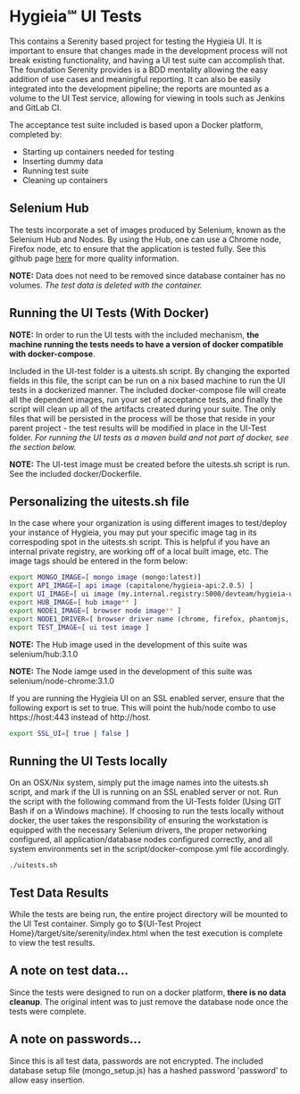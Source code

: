 # Hygieia℠ UI Tests

This contains a Serenity based project for testing the Hygieia UI. It is important to ensure that changes made in the development process will not break existing functionality, and having a UI test suite can accomplish that. The foundation Serenity provides is a BDD mentality allowing the easy addition of use cases and meaningful reporting. It can also be easily integrated into the development pipeline; the reports are mounted as a volume to the UI Test service, allowing for viewing in tools such as Jenkins and GitLab CI.

The acceptance test suite included is based upon a Docker platform, completed by:
* Starting up containers needed for testing
* Inserting dummy data
* Running test suite
* Cleaning up containers

## Selenium Hub

The tests incorporate a set of images produced by Selenium, known as the Selenium Hub and Nodes. By using the Hub, one can use a Chrome node, Firefox node, etc to ensure that the application is tested fully. See this github page [here](https://github.com/SeleniumHQ/docker-selenium) for more quality information.

**NOTE:** Data does not need to be removed since database container has no volumes. *The test data is deleted with the container.*

## Running the UI Tests (With Docker)

**NOTE:** In order to run the UI tests with the included mechanism, **the machine running the tests needs to have a version of docker compatible with docker-compose**.

Included in the UI-test folder is a uitests.sh script. By changing the exported fields in this file, the script can be run on a nix based machine to run the UI tests in a dockerized manner. The included docker-compose file will create all the dependent images, run your set of acceptance tests, and finally the script will clean up all of the artifacts created during your suite. The only files that will be persisted in the process will be those that reside in your parent project - the test results will be modified in place in the UI-Test folder. *For running the UI tests as a maven build and not part of docker, see the section below.*

**NOTE:** The UI-test image must be created before the uitests.sh script is run. See the included docker/Dockerfile.


## Personalizing the uitests.sh file

In the case where your organization is using different images to test/deploy your instance of Hygieia, you may put your specific image tag in its correspoding spot in the uitests.sh script. This is helpful if you have an internal private registry, are working off of a local built image, etc. The image tags should be entered in the form below:

```bash
export MONGO_IMAGE=[ mongo image (mongo:latest)]
export API_IMAGE=[ api image (capitalone/hygieia-api:2.0.5) ]
export UI_IMAGE=[ ui image (my.internal.registry:5000/devteam/hygieia-ui) ]
export HUB_IMAGE=[ hub image** ]
export NODE1_IMAGE=[ browser node image** ]
export NODE1_DRIVER=[ browser driver name (chrome, firefox, phantomjs, etc) ]
export TEST_IMAGE=[ ui test image ]
```
**NOTE:** The Hub image used in the development of this suite was selenium/hub:3.1.0

**NOTE:** The Node iamge used in the development of this suite was selenium/node-chrome:3.1.0

If you are running the Hygieia UI on an SSL enabled server, ensure that the following export is set to true. This will point the hub/node combo to use https://host:443 instead of http://host.

```bash
export SSL_UI=[ true | false ]
```

## Running the UI Tests locally

On an OSX/Nix system, simply put the image names into the uitests.sh script, and mark if the UI is running on an SSL enabled server or not. Run the script with the following command from the UI-Tests folder (Using GIT Bash if on a Windows machine). If choosing to run the tests locally without docker, the user takes the responsibility of ensuring the workstation is equipped with the necessary Selenium drivers, the proper networking configured, all application/database nodes configured correctly, and all system environments set in the script/docker-compose.yml file accordingly.

`./uitests.sh`

## Test Data Results

While the tests are being run, the entire project directory will be mounted to the UI Test container. Simply go to ${UI-Test Project Home}/target/site/serenity/index.html when the test execution is complete to view the test results.

## A note on test data...

Since the tests were designed to run on a docker platform, **there is no data cleanup**. The original intent was to just remove the database node once the tests were complete.

## A note on passwords...

Since this is all test data, passwords are not encrypted. The included database setup file (mongo_setup.js) has a hashed password 'password' to allow easy insertion.
